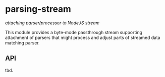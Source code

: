 # parsing-stream

_attaching parser/processor to NodeJS stream_


This module provides a byte-mode passthrough stream supporting attachment of parsers that might process and adjust parts of streamed data matching parser.

## API

tbd.
